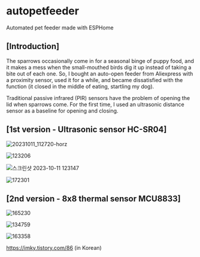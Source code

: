 # autopetfeeder
Automated pet feeder made with ESPHome 

## [Introduction] 

The sparrows occasionally come in for a seasonal binge of puppy food, and it makes a mess when the small-mouthed birds dig it up instead of taking a bite out of each one. So, I bought an auto-open feeder from Aliexpress with a proximity sensor, used it for a while, and became dissatisfied with the function (it closed in the middle of eating, startling my dog). 

Traditional passive infrared (PIR) sensors have the problem of opening the lid when sparrows come. For the first time, I used an ultrasonic distance sensor as a baseline for opening and closing. 

## [1st version - Ultrasonic sensor HC-SR04] 

![20231011_112720-horz](https://github.com/sevengivings/autopetfeeder/assets/2328500/d991ff60-f46b-4c16-9cdc-63db017f3231)

![123206](https://github.com/sevengivings/autopetfeeder/assets/2328500/49d82c50-fd5c-4085-898e-c82643fa850d)

![스크린샷 2023-10-11 123147](https://github.com/sevengivings/autopetfeeder/assets/2328500/9d5f902b-f0c7-4e54-8d24-afc0eedc4316)

![172301](https://github.com/sevengivings/autopetfeeder/assets/2328500/b003151e-9193-48b4-8353-d4b195360504)

## [2nd version - 8x8 thermal sensor MCU8833] 

![165230](https://github.com/sevengivings/autopetfeeder/assets/2328500/ed004c01-10b7-4d8b-a099-c494bfea1283)

![134759](https://github.com/sevengivings/autopetfeeder/assets/2328500/7e662bf1-d4e7-47f0-9aee-442b1c3a69e7)

![163358](https://github.com/sevengivings/autopetfeeder/assets/2328500/a262c3d5-37a3-4c62-8f47-96697ee1c642)

https://imky.tistory.com/86 (in Korean)
